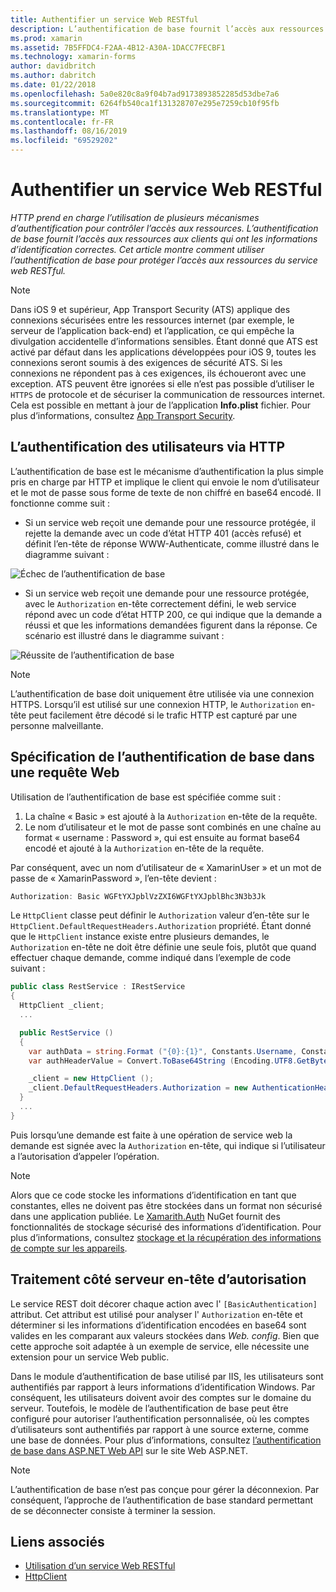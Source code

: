 ```yaml
---
title: Authentifier un service Web RESTful
description: L’authentification de base fournit l’accès aux ressources aux clients qui ont les informations d’identification correctes. Cet article explique comment utiliser l’authentification de base pour protéger l’accès aux ressources du service web RESTful.
ms.prod: xamarin
ms.assetid: 7B5FFDC4-F2AA-4B12-A30A-1DACC7FECBF1
ms.technology: xamarin-forms
author: davidbritch
ms.author: dabritch
ms.date: 01/22/2018
ms.openlocfilehash: 5a0e820c8a9f04b7ad9173893852285d53dbe7a6
ms.sourcegitcommit: 6264fb540ca1f131328707e295e7259cb10f95fb
ms.translationtype: MT
ms.contentlocale: fr-FR
ms.lasthandoff: 08/16/2019
ms.locfileid: "69529202"
---
```

# <a name="authenticate-a-restful-web-service"></a>Authentifier un service Web RESTful

_HTTP prend en charge l’utilisation de plusieurs mécanismes d’authentification pour contrôler l’accès aux ressources. L’authentification de base fournit l’accès aux ressources aux clients qui ont les informations d’identification correctes. Cet article montre comment utiliser l’authentification de base pour protéger l’accès aux ressources du service web RESTful._

> [!NOTE]
> Dans iOS 9 et supérieur, App Transport Security (ATS) applique des connexions sécurisées entre les ressources internet (par exemple, le serveur de l’application back-end) et l’application, ce qui empêche la divulgation accidentelle d’informations sensibles. Étant donné que ATS est activé par défaut dans les applications développées pour iOS 9, toutes les connexions seront soumis à des exigences de sécurité ATS. Si les connexions ne répondent pas à ces exigences, ils échoueront avec une exception.
> ATS peuvent être ignorées si elle n’est pas possible d’utiliser le `HTTPS` de protocole et de sécuriser la communication de ressources internet. Cela est possible en mettant à jour de l’application **Info.plist** fichier. Pour plus d’informations, consultez [App Transport Security](~/ios/app-fundamentals/ats.md).

## <a name="authenticating-users-over-http"></a>L’authentification des utilisateurs via HTTP

L’authentification de base est le mécanisme d’authentification la plus simple pris en charge par HTTP et implique le client qui envoie le nom d’utilisateur et le mot de passe sous forme de texte de non chiffré en base64 encodé. Il fonctionne comme suit :

- Si un service web reçoit une demande pour une ressource protégée, il rejette la demande avec un code d’état HTTP 401 (accès refusé) et définit l’en-tête de réponse WWW-Authenticate, comme illustré dans le diagramme suivant :

![](rest-images/basic-authentication-fail.png "Échec de l’authentification de base")

- Si un service web reçoit une demande pour une ressource protégée, avec le `Authorization` en-tête correctement défini, le web service répond avec un code d’état HTTP 200, ce qui indique que la demande a réussi et que les informations demandées figurent dans la réponse. Ce scénario est illustré dans le diagramme suivant :

![](rest-images/basic-authentication-success.png "Réussite de l’authentification de base")

> [!NOTE]
> L’authentification de base doit uniquement être utilisée via une connexion HTTPS. Lorsqu’il est utilisé sur une connexion HTTP, le `Authorization` en-tête peut facilement être décodé si le trafic HTTP est capturé par une personne malveillante.

## <a name="specifying-basic-authentication-in-a-web-request"></a>Spécification de l’authentification de base dans une requête Web

Utilisation de l’authentification de base est spécifiée comme suit :

1. La chaîne « Basic » est ajouté à la `Authorization` en-tête de la requête.
1. Le nom d’utilisateur et le mot de passe sont combinés en une chaîne au format « username : Password », qui est ensuite au format base64 encodé et ajouté à la `Authorization` en-tête de la requête.

Par conséquent, avec un nom d’utilisateur de « XamarinUser » et un mot de passe de « XamarinPassword », l’en-tête devient :

```csharp
Authorization: Basic WGFtYXJpblVzZXI6WGFtYXJpblBhc3N3b3Jk
```

Le `HttpClient` classe peut définir le `Authorization` valeur d’en-tête sur le `HttpClient.DefaultRequestHeaders.Authorization` propriété. Étant donné que le `HttpClient` instance existe entre plusieurs demandes, le `Authorization` en-tête ne doit être définie une seule fois, plutôt que quand effectuer chaque demande, comme indiqué dans l’exemple de code suivant :

```csharp
public class RestService : IRestService
{
  HttpClient _client;
  ...

  public RestService ()
  {
    var authData = string.Format ("{0}:{1}", Constants.Username, Constants.Password);
    var authHeaderValue = Convert.ToBase64String (Encoding.UTF8.GetBytes (authData));

    _client = new HttpClient ();
    _client.DefaultRequestHeaders.Authorization = new AuthenticationHeaderValue ("Basic", authHeaderValue);
  }
  ...
}
```

Puis lorsqu’une demande est faite à une opération de service web la demande est signée avec la `Authorization` en-tête, qui indique si l’utilisateur a l’autorisation d’appeler l’opération.

> [!NOTE]
> Alors que ce code stocke les informations d’identification en tant que constantes, elles ne doivent pas être stockées dans un format non sécurisé dans une application publiée. Le [Xamarith.Auth](https://www.nuget.org/packages/Xamarin.Auth/) NuGet fournit des fonctionnalités de stockage sécurisé des informations d’identification. Pour plus d’informations, consultez [stockage et la récupération des informations de compte sur les appareils](~/xamarin-forms/data-cloud/authentication/oauth.md).

## <a name="processing-the-authorization-header-server-side"></a>Traitement côté serveur en-tête d’autorisation

Le service REST doit décorer chaque action avec l' `[BasicAuthentication]` attribut. Cet attribut est utilisé pour analyser l' `Authorization` en-tête et déterminer si les informations d’identification encodées en base64 sont valides en les comparant aux valeurs stockées dans *Web. config*. Bien que cette approche soit adaptée à un exemple de service, elle nécessite une extension pour un service Web public.

Dans le module d’authentification de base utilisé par IIS, les utilisateurs sont authentifiés par rapport à leurs informations d’identification Windows. Par conséquent, les utilisateurs doivent avoir des comptes sur le domaine du serveur. Toutefois, le modèle de l’authentification de base peut être configuré pour autoriser l’authentification personnalisée, où les comptes d’utilisateurs sont authentifiés par rapport à une source externe, comme une base de données. Pour plus d’informations, consultez [l’authentification de base dans ASP.NET Web API](http://www.asp.net/web-api/overview/security/basic-authentication) sur le site Web ASP.NET.

> [!NOTE]
> L’authentification de base n’est pas conçue pour gérer la déconnexion. Par conséquent, l’approche de l’authentification de base standard permettant de se déconnecter consiste à terminer la session.

## <a name="related-links"></a>Liens associés

- [Utilisation d’un service Web RESTful](~/xamarin-forms/data-cloud/web-services/rest.md)
- [HttpClient](https://msdn.microsoft.com/library/system.net.http.httpclient(v=vs.110).aspx)
